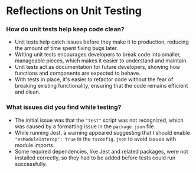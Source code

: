 # Reflections on Unit Testing

### How do unit tests help keep code clean?

- Unit tests help catch issues before they make it to production, reducing the amount of time spent fixing bugs later.
- Writing unit tests encourages developers to break code into smaller, manageable pieces, which makes it easier to understand and maintain.
- Unit tests act as documentation for future developers, showing how functions and components are expected to behave.
- With tests in place, it's easier to refactor code without the fear of breaking existing functionality, ensuring that the code remains efficient and clean.

### What issues did you find while testing?

- The initial issue was that the `"test"` script was not recognized, which was caused by a formatting issue in the `package.json` file.
- While running Jest, a warning appeared suggesting that I should enable `"esModuleInterop": true` in the `tsconfig.json` to avoid issues with module imports.
- Some required dependencies, like Jest and related packages, were not installed correctly, so they had to be added before tests could run successfully.
